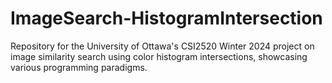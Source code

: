 # ImageSearch-HistogramIntersection
Repository for the University of Ottawa's CSI2520 Winter 2024 project on image similarity search using color histogram intersections, showcasing various programming paradigms.
